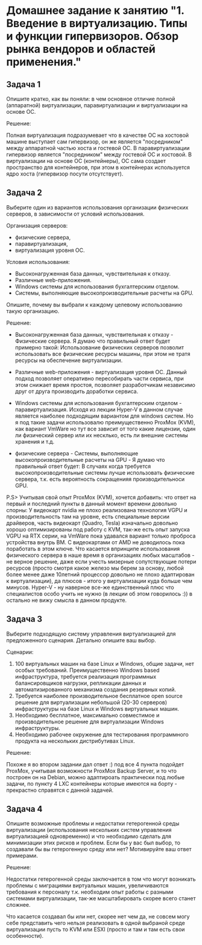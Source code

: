 # Домашнее задание к занятию "1. Введение в виртуализацию. Типы и функции гипервизоров. Обзор рынка вендоров и областей применения."
## Задача 1
Опишите кратко, как вы поняли: в чем основное отличие полной (аппаратной) виртуализации, паравиртуализации и виртуализации на основе ОС.

Решение:

Полная виртуализация подразумевает что в качестве ОС на хостовой машине выступает сам гипервизор, 
он же является "посредником" между аппаратной частью хоста и гостевой ОС. 
В паравиртуализации гипервизор является "посредником" между гостевой ОС и хостовой. 
В виртуализации на основе ОС (контейнеры), ОС сама создает пространство для контейнеров, при этом в контейнерах используется ядро хоста (гипервизор посути отсутствует).

## Задача 2
Выберите один из вариантов использования организации физических серверов, в зависимости от условий использования.

Организация серверов:

* физические сервера,
* паравиртуализация,
* виртуализация уровня ОС.

Условия использования:

* Высоконагруженная база данных, чувствительная к отказу.
* Различные web-приложения.
* Windows системы для использования бухгалтерским отделом.
* Системы, выполняющие высокопроизводительные расчеты на GPU.

Опишите, почему вы выбрали к каждому целевому использованию такую организацию.

Решение: 

* Высоконагруженная база данных, чувствительная к отказу - Физические сервера. Я думаю что правильный ответ будет примерно такой: Использование физических серверов позволит использовать 
все физические ресурсы машины, при этом не тратя ресурсы на обеспечение виртуализации.

* Различные web-приложения - виртуализация уровня ОС. Данный подход позволяет оперативно пересобирать части сервиса, при этом снижает время простоя, 
позволяет разработчикам независимо друг от друга производить доработки сервиса.

* Windows системы для использования бухгалтерским отделом - паравиртуализация. Исходя из лекции Hyper-V в данном случае является наиболее подходящим вариантом для windows систем. 
Но я под такие задачи использовалю преимущественно ProxMox (KVM), как вариант VmWare но тут все зависит от того какие лицензии, один ли физический сервер или их несклько, есть ли внешние 
системы хранения и т.д.

* физические сервера - Системы, выполняющие высокопроизводительные расчеты на GPU - Я думаю что правильный ответ будет: В случаях когда требуется высокопроизводительные системы лучше 
использовать физические сервера, т.к. есть вероятность сокращенияя производительноси GPU. 

P.S> Учитывая свой опыт ProxMox (KVM), хочется добавить: что ответ на первый и последний пункты в данный момент времени довольно спорны:
У видеокарт nvidia не плохо реализована технология VGPU и производительность там на уровне, есть специальные версии драйверов, 
часть видеокарт (Quadro, Tesla) изначально довольно хорошо оптимизированы под работу с KVM, так-же есть опыт запуска VGPU на RTX серии, 
на VmWare пока удавался вариант только проброса устройства внутрь ВМ. 
С видеокартами от AMD не доводилось пока поработать в этом ключе.
Что касается впринципе использования физического сервера в наше время в организациях любых масштабов -  не верное решение, даже если учесть мизерные сопутствующие потери ресурсов (просто смотря какое железо
мы берем за основу, любой более менее даже 10летний процессор довольно не плохо адаптирован к виртуализации), да плюсов - итого у виртуализации куда больше чем минусов.
Hyper-V - ну наверное все-же единственный плюс что специалистов особо учить не нужно (в лекции об этом говорилось :)) в остально не вижу смысла в данном продукте.

## Задача 3

Выберите подходящую систему управления виртуализацией для предложенного сценария. Детально опишите ваш выбор.

Сценарии:

1. 100 виртуальных машин на базе Linux и Windows, общие задачи, нет особых требований. Преимущественно Windows based инфраструктура, требуется реализация программных балансировщиков нагрузки, репликации данных и автоматизированного механизма создания резервных копий.
2. Требуется наиболее производительное бесплатное open source решение для виртуализации небольшой (20-30 серверов) инфраструктуры на базе Linux и Windows виртуальных машин.
3. Необходимо бесплатное, максимально совместимое и производительное решение для виртуализации Windows инфраструктуры.
4. Необходимо рабочее окружение для тестирования программного продукта на нескольких дистрибутивах Linux.

Решение: 

Похоже я во втором задании дал ответ :) под все 4 пункта подойдет ProxMox, учитывая возможности ProxMox Backup Server, и то что построен он на Debian, можно адаптироать практически под любые задачи, 
по пункту 4 LXC контейнеры которые имеются на борту - прекрастно справятся с данной задачей.

## Задача 4

Опишите возможные проблемы и недостатки гетерогенной среды виртуализации (использования нескольких систем управления виртуализацией одновременно) и что необходимо сделать для минимизации этих рисков и проблем. Если бы у вас был выбор, то создавали бы вы гетерогенную среду или нет? Мотивируйте ваш ответ примерами.

Решение:

Недостатки гетерогенной среды заключается в том что могут возникать проблемы с миграциями виртуальных машин, увеличиваются требования к персоналу т.к. 
необходим опыт работы с разными системами виртуализации, так-же масштабировать скорее всего станет сложнее.

Что касается создавал бы или нет, скорее нет чем да, не совсем могу себе представить чего нельзя реализовать в одной выбраной среде виртуализации пусть то KVM или ESXI (просто и там и там есть свои особенности).
